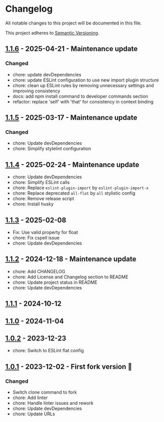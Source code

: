 # Changelog

All notable changes to this project will be documented in this file.

This project adheres to [Semantic Versioning](https://semver.org/spec/v2.0.0.html).

## [1.1.6](https://github.com/KristjanESPERANTO/MMM-EasyPix/compare/v1.1.5...v1.1.6) - 2025-04-21 - Maintenance update

### Changed

- chore: update devDependencies
- chore: update ESLint configuration to use new import plugin structure
- chore: clean up ESLint rules by removing unnecessary settings and improving consistency
- docs: add npm install command to developer commands section
- refactor: replace 'self' with 'that' for consistency in context binding

## [1.1.5](https://github.com/KristjanESPERANTO/MMM-EasyPix/compare/v1.1.4...v1.1.5) - 2025-03-17 - Maintenance update

### Changed

- chore: Update devDependencies
- chore: Simplify stylelint configuration

## [1.1.4](https://github.com/KristjanESPERANTO/MMM-EasyPix/compare/v1.1.3...v1.1.4) - 2025-02-24 - Maintenance update

- chore: Update devDependencies
- chore: Simplify ESLint calls
- chore: Replace `eslint-plugin-import` by `eslint-plugin-import-x`
- chore: Replace deprecated `all-flat` by `all` stylistic config
- chore: Remove release script
- chore: Install husky

## [1.1.3](https://github.com/KristjanESPERANTO/MMM-EasyPix/compare/v1.1.2...v1.1.3) - 2025-02-08

- Fix: Use valid property for float
- chore: Fix cspell issue
- chore: Update devDependencies

## [1.1.2](https://github.com/KristjanESPERANTO/MMM-EasyPix/compare/v1.1.1...v1.1.2) - 2024-12-18 - Maintenance update

- chore: Add CHANGELOG
- chore: Add License and Changelog section to README
- chore: Update project status in README
- chore: Update devDependencies

## [1.1.1](https://github.com/KristjanESPERANTO/MMM-EasyPix/compare/v1.1.0...v1.1.1) - 2024-10-12

## [1.1.0](https://github.com/KristjanESPERANTO/MMM-EasyPix/compare/v1.0.2...v1.1.0) - 2024-11-04

## [1.0.2](https://github.com/KristjanESPERANTO/MMM-EasyPix/compare/v1.0.1...v1.0.2) - 2023-12-23

- chore: Switch to ESLint flat config

## [1.0.1](https://github.com/KristjanESPERANTO/MMM-EasyPix/compare/v1.0.0...v1.0.1) - 2023-12-02 - First fork version 🚀

### Changed

- Switch clone command to fork
- chore: Add linter
- chore: Handle linter issues and rework
- chore: Update devDependencies
- chore: Update URLs
